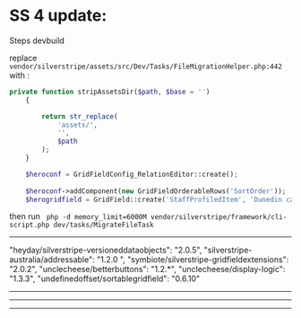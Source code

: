 # SS 4 update:
Steps
devbuild

replace `vendor/silverstripe/assets/src/Dev/Tasks/FileMigrationHelper.php:442` with :
```php
private function stripAssetsDir($path, $base = '')
    {

        return str_replace(
            'assets/',
            '',
            $path
        );
    }
```


```php
    $heroconf = GridFieldConfig_RelationEditor::create();
    
    $heroconf->addComponent(new GridFieldOrderableRows('SortOrder'));
    $herogridfield = GridField::create('StaffProfiledItem', 'Dunedin campus hero', $this->StaffProfiledItem(), $heroconf);
```

then run ` php -d memory_limit=6000M vendor/silverstripe/framework/cli-script.php dev/tasks/MigrateFileTask`

******************************
"heyday/silverstripe-versioneddataobjects": "2.0.5",
"silverstripe-australia/addressable": "1.2.0 ",
"symbiote/silverstripe-gridfieldextensions": "2.0.2",
"unclecheese/betterbuttons": "1.2.*",
"unclecheese/display-logic": "1.3.3",
"undefinedoffset/sortablegridfield": "0.6.10"


******************************
******************************
******************************

